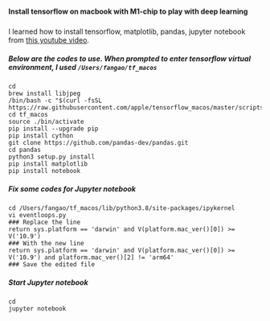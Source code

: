 #### Install tensorflow on macbook with M1-chip to play with deep learning
#####
I learned how to install tensorflow, matplotlib, pandas, jupyter notebook from [this youtube video](https://www.youtube.com/watch?v=vDPa0MYcPLg).

##### Below are the codes to use. When prompted to enter tensorflow virtual environment, I used `/Users/fangao/tf_macos`
```
cd
brew install libjpeg
/bin/bash -c "$(curl -fsSL https://raw.githubusercontent.com/apple/tensorflow_macos/master/scripts/download_and_install.sh)"
cd tf_macos
source ./bin/activate
pip install --upgrade pip
pip install cython
git clone https://github.com/pandas-dev/pandas.git
cd pandas
python3 setup.py install
pip install matplotlib
pip install notebook
```

##### Fix some codes for Jupyter notebook
```
cd /Users/fangao/tf_macos/lib/python3.8/site-packages/ipykernel
vi eventloops.py
### Replace the line
return sys.platform == 'darwin' and V(platform.mac_ver()[0]) >= V('10.9')
### With the new line
return sys.platform == 'darwin' and V(platform.mac_ver()[0]) >= V('10.9') and platform.mac_ver()[2] != 'arm64'
### Save the edited file
```
##### Start Jupyter notebook
```
cd
jupyter notebook
```
